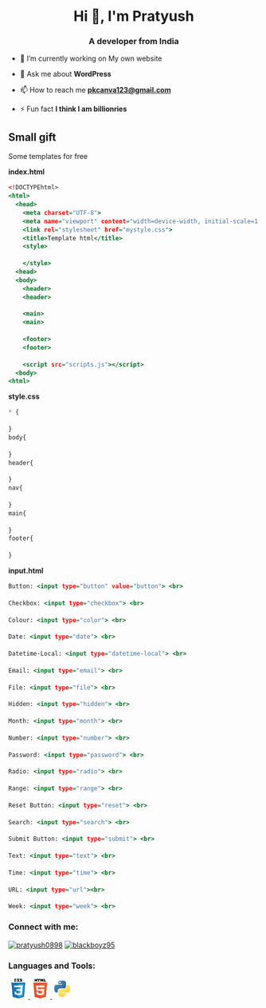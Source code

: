 <h1 align="center">Hi 👋, I'm Pratyush</h1>
<h3 align="center">A developer from India</h3>

- 🔭 I’m currently working on My own website

- 💬 Ask me about **WordPress**

- 📫 How to reach me **pkcanva123@gmail.com**
- ⚡ Fun fact **I think I am billionries**

## Small gift
Some templates for free

**index.html**
```index.html
<!DOCTYPEhtml>
<html>
  <head>
    <meta charset="UTF-8">
    <meta name="viewport" content="width=device-width, initial-scale=1.0">
    <link rel="stylesheet" href="mystyle.css">
    <title>Template html</title>
    <style>
        
    </style>
  <head>
  <body>
    <header>
    <header>
  
    <main>
    <main>
  
    <footer>
    <footer>

    <script src="scripts.js"></script>
  <body>
<html>
```
**style.css**
```style.css
* {
  
}
body{
  
}
header{
  
}
nav{
  
}
main{
  
}
footer{
  
}
```
**input.html**
```index.html
Button: <input type="button" value="button"> <br>

Checkbox: <input type="checkbox"> <br>

Colour: <input type="color"> <br>

Date: <input type="date"> <br>

Datetime-Local: <input type="datetime-local"> <br>

Email: <input type="email"> <br>

File: <input type="file"> <br>

Hidden: <input type="hidden"> <br>

Month: <input type="month"> <br>

Number: <input type="number"> <br>

Password: <input type="password"> <br>

Radio: <input type="radio"> <br>

Range: <input type="range"> <br>

Reset Button: <input type="reset"> <br>

Search: <input type="search"> <br>

Submit Button: <input type="submit"> <br>

Text: <input type="text"> <br>

Time: <input type="time"> <br>

URL: <input type="url"><br>

Week: <input type="week"> <br>
```

<h3 align="left">Connect with me:</h3>
<p align="left">
<a href="https://www.linkedin.com/in/pratyush-kumar-751a1229b/" target="blank"><img align="center" src="https://raw.githubusercontent.com/rahuldkjain/github-profile-readme-generator/master/src/images/icons/Social/linked-in-alt.svg" alt="pratyush0898" height="30" width="40" /></a>
<a href="https://www.youtube.com/@Pratyush-developers" target="blank"><img align="center" src="https://raw.githubusercontent.com/rahuldkjain/github-profile-readme-generator/master/src/images/icons/Social/youtube.svg" alt="blackboyz95" height="30" width="40" /></a>
</p>

<h3 align="left">Languages and Tools:</h3>
<p align="left"> <a href="https://www.w3schools.com/css/" target="_blank" rel="noreferrer"> <img src="https://raw.githubusercontent.com/devicons/devicon/master/icons/css3/css3-original-wordmark.svg" alt="css3" width="40" height="40"/> </a> <a href="https://www.w3.org/html/" target="_blank" rel="noreferrer"> <img src="https://raw.githubusercontent.com/devicons/devicon/master/icons/html5/html5-original-wordmark.svg" alt="html5" width="40" height="40"/> </a> <a href="https://www.python.org" target="_blank" rel="noreferrer"> <img src="https://raw.githubusercontent.com/devicons/devicon/master/icons/python/python-original.svg" alt="python" width="40" height="40"/> </a> </p>
